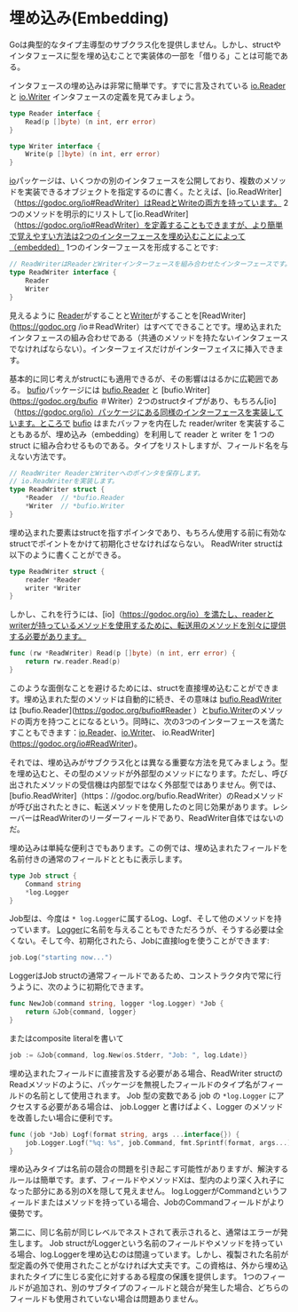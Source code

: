 # 埋め込み(Embedding)

Goは典型的なタイプ主導型のサブクラス化を提供しません。しかし、structやインタフェースに型を埋め込むことで実装体の一部を「借りる」ことは可能である。


インタフェースの埋め込みは非常に簡単です。すでに言及されている [io.Reader](https://godoc.org/io#Reader) と [io.Writer](https://godoc.org/io#Writer) インタフェースの定義を見てみましょう。

```go
type Reader interface {
    Read(p []byte) (n int, err error)
}

type Writer interface {
    Write(p []byte) (n int, err error)
}
```


[io](https://godoc.org/io)パッケージは、いくつかの別のインタフェースを公開しており、複数のメソッドを実装できるオブジェクトを指定するのに書く。たとえば、[io.ReadWriter]（https://godoc.org/io#ReadWriter）はReadとWriteの両方を持っています。 2つのメソッドを明示的にリストして[io.ReadWriter]（https://godoc.org/io#ReadWriter）を定義することもできますが、より簡単で覚えやすい方法は2つのインターフェースを埋め込むことによって（embedded） 1つのインターフェースを形成することです:

```go
// ReadWriterはReaderとWriterインターフェースを組み合わせたインターフェースです。
type ReadWriter interface {
    Reader
    Writer
}
```


見えるように [Reader](https://godoc.org/io#Reader)がすることと[Writer](https://godoc.org/io#Writer)がすることを[ReadWriter](https://godoc.org /io＃ReadWriter）はすべてできることです。埋め込まれたインタフェースの組み合わせである（共通のメソッドを持たないインタフェースでなければならない）。インターフェイスだけがインターフェイスに挿入できます。


基本的に同じ考えがstructにも適用できるが、その影響ははるかに広範囲である。 [bufio](https://godoc.org/bufio)パッケージには [bufio.Reader](https://godoc.org/bufio#Reader) と [bufio.Writer](https://godoc.org/bufio ＃Writer）2つのstructタイプがあり、もちろん[io]（https://godoc.org/io）パッケージにある同様のインターフェースを実装しています。ところで [bufio](https://godoc.org/bufio) はまたバッファを内在した reader/writer を実装することもあるが、埋め込み（embedding）を利用して reader と writer を 1 つの struct に組み合わせるものである。タイプをリストしますが、フィールド名を与えない方法です。

```go
// ReadWriter ReaderとWriterへのポインタを保存します。
// io.ReadWriterを実装します。
type ReadWriter struct {
    *Reader  // *bufio.Reader
    *Writer  // *bufio.Writer
}
```


埋め込まれた要素はstructを指すポインタであり、もちろん使用する前に有効なstructでポイントをかけて初期化させなければならない。 ReadWriter structは以下のように書くことができる。

```go
type ReadWriter struct {
    reader *Reader
    writer *Writer
}
```


しかし、これを行うには、[io]（https://godoc.org/io）を満たし、readerとwriterが持っているメソッドを使用するために、転送用のメソッドを別々に提供する必要があります。

```go
func (rw *ReadWriter) Read(p []byte) (n int, err error) {
    return rw.reader.Read(p)
}
```


このような面倒なことを避けるためには、structを直接埋め込むことができます。埋め込まれた型のメソッドは自動的に続き、その意味は [bufio.ReadWriter](https://godoc.org/bufio#ReadWriter) は [bufio.Reader](https://godoc.org/bufio#Reader ）と[bufio.Writer](https://godoc.org/bufio#Writer)のメソッドの両方を持つことになるという。同時に、次の3つのインターフェースを満たすこともできます：[io.Reader](https://godoc.org/io#Reader)、[io.Writer](https://godoc.org/io#Writer)、 io.ReadWriter](https://godoc.org/io#ReadWriter)。


それでは、埋め込みがサブクラス化とは異なる重要な方法を見てみましょう。型を埋め込むと、その型のメソッドが外部型のメソッドになります。ただし、呼び出されたメソッドの受信機は内部型ではなく外部型ではありません。例では、[bufio.ReadWriter]（https：//godoc.org/bufio.ReadWriter）のReadメソッドが呼び出されたときに、転送メソッドを使用したのと同じ効果があります。レシーバーはReadWriterのリーダーフィールドであり、ReadWriter自体ではないのだ。


埋め込みは単純な便利さでもあります。この例では、埋め込まれたフィールドを名前付きの通常のフィールドとともに表示します。

```go
type Job struct {
    Command string
    *log.Logger
}
```


Job型は、今度は `* log.Logger`に属するLog、Logf、そして他のメソッドを持っています。 [Logger](https://godoc.org/log#Logger)に名前を与えることもできただろうが、そうする必要は全くない。そして今、初期化されたら、Jobに直接logを使うことができます:

```go
job.Log("starting now...")
```


LoggerはJob structの通常フィールドであるため、コンストラクタ内で常に行うように、次のように初期化できます。

```go
func NewJob(command string, logger *log.Logger) *Job {
    return &Job{command, logger}
}
```


またはcomposite literalを書いて

```go
job := &Job{command, log.New(os.Stderr, "Job: ", log.Ldate)}
```


埋め込まれたフィールドに直接言及する必要がある場合、ReadWriter structのReadメソッドのように、パッケージを無視したフィールドのタイプ名がフィールドの名前として使用されます。 Job 型の変数である job の `*log.Logger` にアクセスする必要がある場合は、 job.Logger と書けばよく、Logger のメソッドを改善したい場合に便利です。

```go
func (job *Job) Logf(format string, args ...interface{}) {
    job.Logger.Logf("%q: %s", job.Command, fmt.Sprintf(format, args...))
}
```


埋め込みタイプは名前の競合の問題を引き起こす可能性がありますが、解決するルールは簡単です。まず、フィールドやメソッドXは、型内のより深く入れ子になった部分にある別のXを隠して見えません。 log.LoggerがCommandというフィールドまたはメソッドを持っている場合、JobのCommandフィールドがより優勢です。


第二に、同じ名前が同じレベルでネストされて表示されると、通常はエラーが発生します。 Job structがLoggerという名前のフィールドやメソッドを持っている場合、log.Loggerを埋め込むのは間違っています。しかし、複製された名前が型定義の外で使用されたことがなければ大丈夫です。この資格は、外から埋め込まれたタイプに生じる変化に対するある程度の保護を提供します。 1つのフィールドが追加され、別のサブタイプのフィールドと競合が発生した場合、どちらのフィールドも使用されていない場合は問題ありません。
